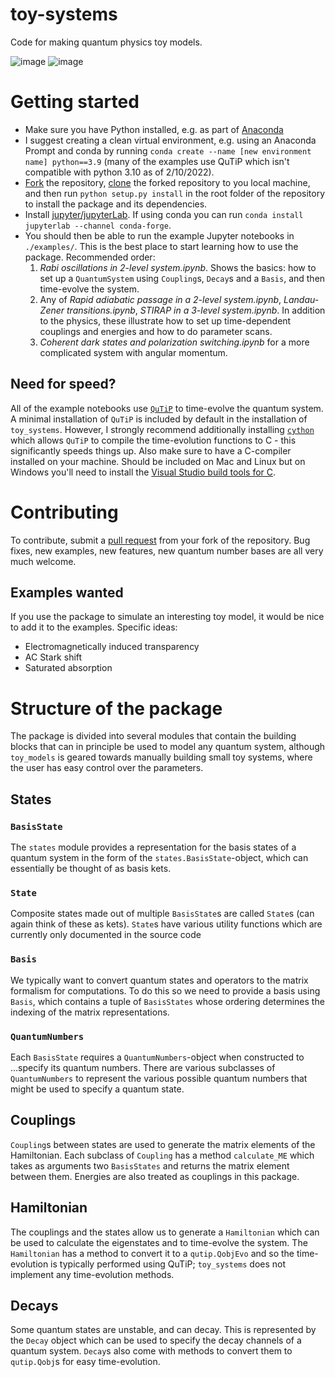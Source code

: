 

# toy-systems
Code for making quantum physics toy models.

![image](https://user-images.githubusercontent.com/34794187/154632686-02fa6343-01ec-4526-94a5-393ebc365d39.png)
![image](https://user-images.githubusercontent.com/34794187/154633117-424604a1-2efd-479e-8eed-1760a86d15b8.png)


# Getting started
- Make sure you have Python installed, e.g. as part of [Anaconda](https://www.anaconda.com/products/individual)
- I suggest creating a clean virtual environment, e.g. using an Anaconda Prompt and conda by running `conda create --name [new environment name] python==3.9` (many of the examples use QuTiP which isn't compatible with python 3.10 as of 2/10/2022).
- [Fork](https://docs.github.com/en/get-started/quickstart/fork-a-repo) the repository, [clone](https://docs.github.com/en/repositories/creating-and-managing-repositories/cloning-a-repository) the forked repository to you local machine, and then run `python setup.py install` in the root folder of the repository to install the  package and its dependencies.
- Install [jupyter/jupyterLab](https://jupyter.org/install). If using conda you can run `conda install jupyterlab --channel conda-forge`.
- You should then be able to run the example Jupyter notebooks in `./examples/`. This is the best place to start learning how to use the package. Recommended order:
  1. *Rabi oscillations in 2-level system.ipynb*. Shows the basics: how to set up a `QuantumSystem` using `Coupling`s, `Decay`s and a `Basis`, and then time-evolve the system.
  2. Any of *Rapid adiabatic passage in a 2-level system.ipynb*, *Landau-Zener transitions.ipynb*, *STIRAP in a 3-level system.ipynb*. In addition to the physics, these illustrate how to set up time-dependent couplings and energies and how to do parameter scans.
  3. *Coherent dark states and polarization switching.ipynb* for a more complicated system with angular momentum.

## Need for speed?
All of the example notebooks use [`QuTiP`](https://qutip.org/) to time-evolve the quantum system. A minimal installation of `QuTiP` is included by default in the installation of `toy_systems`. However, I strongly recommend additionally installing [`cython`](https://cython.readthedocs.io/en/latest/src/quickstart/install.html) which allows `QuTiP` to compile the time-evolution functions to C - this significantly speeds things up. Also make sure to have a C-compiler installed on your machine. Should be included on Mac and Linux but on Windows you'll need to install the [Visual Studio build tools for C](https://visualstudio.microsoft.com/vs/features/cplusplus/).

# Contributing
To contribute, submit a [pull request](https://docs.github.com/en/pull-requests/collaborating-with-pull-requests/proposing-changes-to-your-work-with-pull-requests/about-pull-requests) from your fork of the repository. Bug fixes, new examples, new features, new quantum number bases are all very much welcome.
## Examples wanted
If you use the package to simulate an interesting toy model, it would be nice to add it to the examples. Specific ideas:
- Electromagnetically induced transparency
- AC Stark shift
- Saturated absorption

# Structure of the package
The package is divided into several modules that contain the building blocks that can in principle be used to model any quantum system, although `toy_models` is geared towards manually building small toy systems, where the user has easy control over the parameters.

## States

### `BasisState`
The `states` module provides a representation for the basis states of a quantum system in the form of the `states.BasisState`-object, which can essentially be thought of as basis kets. 

### `State`
Composite states made out of multiple `BasisState`s are called `State`s (can again think of these as kets). `State`s have various utility functions which are currently only documented in the source code

### `Basis`
We typically want to convert quantum states and operators to the matrix formalism for computations. To do this so we need to provide a basis using `Basis`, which contains a tuple of `BasisStates` whose ordering determines the indexing of the matrix representations.

### `QuantumNumbers`
Each `BasisState` requires a `QuantumNumbers`-object when constructed to ...specify its quantum numbers. There are various subclasses of `QuantumNumbers` to represent the various possible quantum numbers that might be used to specify a quantum state. 

## Couplings
`Coupling`s between states are used to generate the matrix elements of the Hamiltonian. Each subclass of `Coupling` has a method `calculate_ME` which takes as arguments two `BasisStates` and returns the matrix element between them. Energies are also treated as couplings in this package.

## Hamiltonian
The couplings and the states allow us to generate a `Hamiltonian` which can be used to calculate the eigenstates and to time-evolve the system. The `Hamiltonian` has a method to convert it to a `qutip.QobjEvo` and so the time-evolution is typically performed using QuTiP; `toy_systems` does not implement any time-evolution methods.

## Decays
Some quantum states are unstable, and can decay. This is represented by the `Decay` object which can be used to specify the decay channels of a quantum system. `Decay`s also come with methods to convert them to `qutip.Qobj`s for easy time-evolution.
